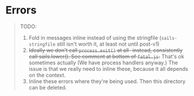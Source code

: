 # Errors


> TODO:
> 1. Fold in messages inline instead of using the stringfile (`sails-stringfile` still isn't worth it, at least not until post-v1)
> 2. ~~Ideally we don't call `process.exit()` at all- instead, consistently call sails.lower().  See comment at bottom of `fatal.js`.~~ That's ok sometimes actually (We have process handlers anyway.)  The issue is that we really need to inline these, because it all depends on the context.
> 3. Inline these errors where they're being used.  Then this directory can be deleted.
